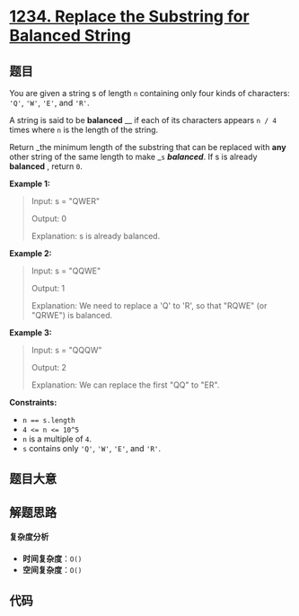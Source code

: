 # [1234. Replace the Substring for Balanced String](https://leetcode.com/problems/replace-the-substring-for-balanced-string/)

## 题目

You are given a string s of length `n` containing only four kinds of
characters: `'Q'`, `'W'`, `'E'`, and `'R'`.

A string is said to be **balanced** \_\_ if each of its characters appears `n /
4` times where `n` is the length of the string.

Return _the minimum length of the substring that can be replaced with **any**
other string of the same length to make _`s` _**balanced**_. If s is already
**balanced** , return `0`.

**Example 1:**

> Input: s = "QWER"
>
> Output: 0
>
> Explanation: s is already balanced.

**Example 2:**

> Input: s = "QQWE"
>
> Output: 1
>
> Explanation: We need to replace a 'Q' to 'R', so that "RQWE" (or "QRWE") is balanced.

**Example 3:**

> Input: s = "QQQW"
>
> Output: 2
>
> Explanation: We can replace the first "QQ" to "ER".

**Constraints:**

- `n == s.length`
- `4 <= n <= 10^5`
- `n` is a multiple of `4`.
- `s` contains only `'Q'`, `'W'`, `'E'`, and `'R'`.

## 题目大意

## 解题思路

#### 复杂度分析

- **时间复杂度**：`O()`
- **空间复杂度**：`O()`

## 代码

```javascript

```
